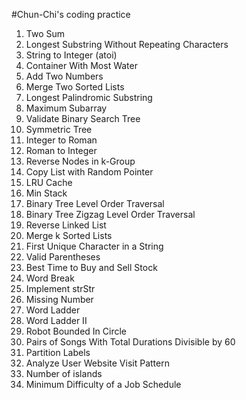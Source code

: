 #Chun-Chi's coding practice

1. Two Sum
2. Longest Substring Without Repeating Characters
3. String to Integer (atoi)
4. Container With Most Water
5. Add Two Numbers
6. Merge Two Sorted Lists
7. Longest Palindromic Substring
8. Maximum Subarray
9. Validate Binary Search Tree
10. Symmetric Tree
11. Integer to Roman
12. Roman to Integer
13. Reverse Nodes in k-Group
14. Copy List with Random Pointer
15. LRU Cache
16. Min Stack
17. Binary Tree Level Order Traversal
18. Binary Tree Zigzag Level Order Traversal
19. Reverse Linked List
20. Merge k Sorted Lists
21. First Unique Character in a String
22. Valid Parentheses
23. Best Time to Buy and Sell Stock
24. Word Break
25. Implement strStr
26. Missing Number
27. Word Ladder
28. Word Ladder II
29. Robot Bounded In Circle
30. Pairs of Songs With Total Durations Divisible by 60
31. Partition Labels
32. Analyze User Website Visit Pattern
33. Number of islands
34. Minimum Difficulty of a Job Schedule


